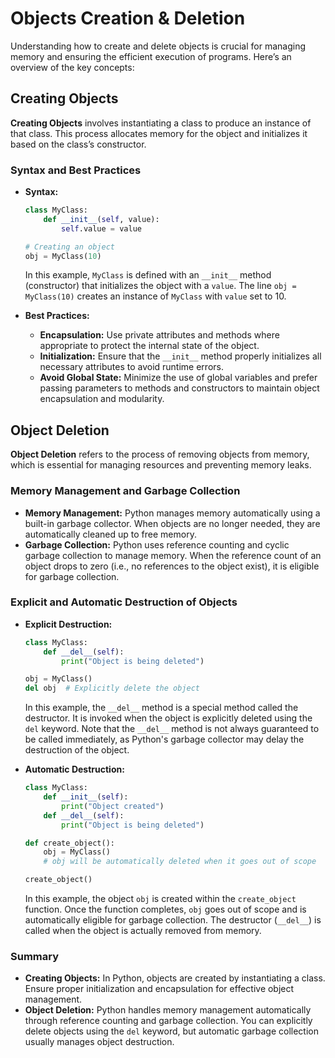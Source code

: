 # Objects Creation & Deletion

Understanding how to create and delete objects is crucial for managing memory and ensuring the efficient execution of programs. Here’s an overview of the key concepts:

## Creating Objects

**Creating Objects** involves instantiating a class to produce an instance of that class. This process allocates memory for the object and initializes it based on the class’s constructor.

### Syntax and Best Practices

- **Syntax:**

    ```python
    class MyClass:
        def __init__(self, value):
            self.value = value
    
    # Creating an object
    obj = MyClass(10)
    ```

  In this example, `MyClass` is defined with an `__init__` method (constructor) that initializes the object with a `value`. The line `obj = MyClass(10)` creates an instance of `MyClass` with `value` set to 10.

- **Best Practices:**
  - **Encapsulation:** Use private attributes and methods where appropriate to protect the internal state of the object.
  - **Initialization:** Ensure that the `__init__` method properly initializes all necessary attributes to avoid runtime errors.
  - **Avoid Global State:** Minimize the use of global variables and prefer passing parameters to methods and constructors to maintain object encapsulation and modularity.

## Object Deletion

**Object Deletion** refers to the process of removing objects from memory, which is essential for managing resources and preventing memory leaks.

### Memory Management and Garbage Collection

- **Memory Management:** Python manages memory automatically using a built-in garbage collector. When objects are no longer needed, they are automatically cleaned up to free memory.
- **Garbage Collection:** Python uses reference counting and cyclic garbage collection to manage memory. When the reference count of an object drops to zero (i.e., no references to the object exist), it is eligible for garbage collection.

### Explicit and Automatic Destruction of Objects

- **Explicit Destruction:**

    ```python
    class MyClass:
        def __del__(self):
            print("Object is being deleted")

    obj = MyClass()
    del obj  # Explicitly delete the object
    ```

  In this example, the `__del__` method is a special method called the destructor. It is invoked when the object is explicitly deleted using the `del` keyword. Note that the `__del__` method is not always guaranteed to be called immediately, as Python's garbage collector may delay the destruction of the object.

- **Automatic Destruction:**

    ```python
    class MyClass:
        def __init__(self):
            print("Object created")
        def __del__(self):
            print("Object is being deleted")

    def create_object():
        obj = MyClass()
        # obj will be automatically deleted when it goes out of scope

    create_object()
    ```

  In this example, the object `obj` is created within the `create_object` function. Once the function completes, `obj` goes out of scope and is automatically eligible for garbage collection. The destructor (`__del__`) is called when the object is actually removed from memory.

### Summary

- **Creating Objects:** In Python, objects are created by instantiating a class. Ensure proper initialization and encapsulation for effective object management.
- **Object Deletion:** Python handles memory management automatically through reference counting and garbage collection. You can explicitly delete objects using the `del` keyword, but automatic garbage collection usually manages object destruction.

